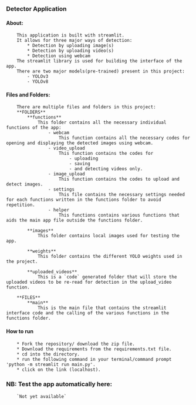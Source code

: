 ### Detector Application

#### About:

        This application is built with streamlit.
        It allows for three major ways of detection:
            * Detection by uploading image(s)
            * Detection by uploading video(s)
            * Detection using webcam
        The streamlit library is used for building the interface of the app.
        There are two major models(pre-trained) present in this project:
            - YOLOv3
            - YOLOv8

#### Files and Folders:

        There are multiple files and folders in this project:
        **FOLDERS**
            **functions**
                This folder contains all the necessary individual functions of the app:
                    - webcam
                        This function contains all the necessary codes for opening and displaying the detected images using webcam.
                    - video_upload
                        This function contains the codes for
                            - uploading
                            - saving
                            - and detecting videos only.
                    - image_upload
                        This function contains the codes to upload and detect images.
                    - settings
                        This file contains the necessary settings needed for each functions written in the functions folder to avoid repetition.
                    - helper
                        This functions contains various functions that aids the main app file outside the functions folder.

            **images**
                This folder contains local images used for testing the app.

            **weights**
                This folder contains the different YOLO weights used in the project.

            **uploaded_videos**
                This is a `code` generated folder that will store the uploaded videos to be re-read for detection in the upload_video function.

        **FILES**
            **main**
                This is the main file that contains the streamlit interface code and the calling of the various functions in the functions folder.

#### How to run

        * Fork the repository/ download the zip file.
        * Download the requirements from the requirements.txt file.
        * cd into the directory.
        * run the following command in your terminal/command prompt 'python -m streamlit run main.py'.
        * click on the link (localhost).

### NB: Test the app automatically here:

        `Not yet available`
